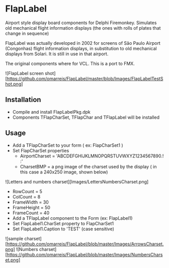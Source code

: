# FlapLabel
Airport style display board components for Delphi Firemonkey. 
Simulates old mechanical flight information displays
(the ones with rolls of plates that change in sequence) 

FlapLabel was actually developed in 2002 for screens of 
São Paulo Airport (Congonhas)  flight information displays, 
in substitution to old mechanical displays from Solari.
It is still in use in that airport.

The original components where for VCL. This is a port to FMX.

![FlapLabel screen shot]
[https://github.com/omarreis/FlapLabel/master/blob/Images/FlapLabelTestShot.png]

## Installation

* Compile and install FlapLabelPkg.dpk
* Components TFlapCharSet, TFlapChar and TFlapLabel will be installed

## Usage

* Add a TFlapCharSet to your form ( ex: FlapCharSet1 ) 
* Set FlapCharSet properties
  * AirportCharset = 'ABCDEFGHIJKLMNOPQRSTUVWXYZ1234567890.! :'
  * CharsetBMP = a png image of the charset used by the display ( in this case a 240x250 image, shown below)
 
![Letters and numbers charset][Images/LettersNumbersCharset.png]
  
  * RowCount = 5
  * ColCount = 8
  * FrameWidth = 30
  * FrameHeight = 50
  * FrameCount = 40
* Add a TFlapLabel component to the Form (ex: FlapLabel1) 
* Set FlapLabel1.CharSet property to FlapCharSet1
* Set FlapLabel1.Caption to 'TEST'  (case sensitive)


![sample charset][https://github.com/omarreis/FlapLabel/blob/master/Images/ArrowsCharset.png]
![Numbers charset][https://github.com/omarreis/FlapLabel/blob/master/Images/NumbersCharset.png]
